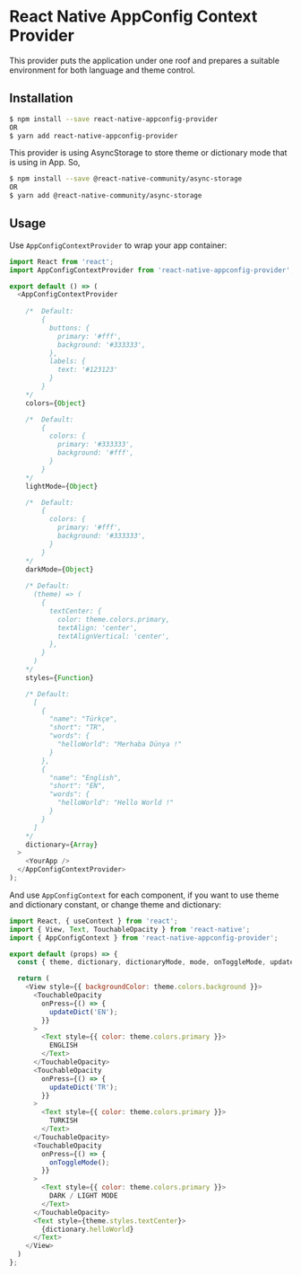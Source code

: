 # React Native AppConfig Context Provider

This provider puts the application under one roof and prepares a suitable environment for both language and theme control.

## Installation

```bash
$ npm install --save react-native-appconfig-provider
OR
$ yarn add react-native-appconfig-provider
```

This provider is using AsyncStorage to store theme or dictionary mode that is using in App. So,

```bash
$ npm install --save @react-native-community/async-storage
OR
$ yarn add @react-native-community/async-storage
```

## Usage

Use `AppConfigContextProvider` to wrap your app container:

```js
import React from 'react';
import AppConfigContextProvider from 'react-native-appconfig-provider';

export default () => (
  <AppConfigContextProvider
  
    /*  Default:
        {
          buttons: {
            primary: '#fff',
            background: '#333333',
          },
          labels: {
            text: '#123123'
          }
        }
    */
    colors={Object}

    /*  Default:
        {
          colors: {
            primary: '#333333',
            background: '#fff',
          }
        }
    */
    lightMode={Object}

    /*  Default:
        {
          colors: {
            primary: '#fff',
            background: '#333333',
          }
        }
    */
    darkMode={Object}
    
    /* Default:
      (theme) => (
        {
          textCenter: {
            color: theme.colors.primary,
            textAlign: 'center',
            textAlignVertical: 'center',
          },
        }
      )
    */
    styles={Function}

    /* Default:
      [
        {
          "name": "Türkçe",
          "short": "TR",
          "words": {
            "helloWorld": "Merhaba Dünya !"
          }
        },
        {
          "name": "English",
          "short": "EN",
          "words": {
            "helloWorld": "Hello World !"
          }
        }
      ]
    */
    dictionary={Array}
  >
    <YourApp />
  </AppConfigContextProvider>
);
```

And use `AppConfigContext` for each component, if you want to use theme and dictionary constant, or change theme and dictionary:

```js
import React, { useContext } from 'react';
import { View, Text, TouchableOpacity } from 'react-native';
import { AppConfigContext } from 'react-native-appconfig-provider';

export default (props) => {
  const { theme, dictionary, dictionaryMode, mode, onToggleMode, updateDict } = useContext(AppConfigContext);

  return (
    <View style={{ backgroundColor: theme.colors.background }}>
      <TouchableOpacity 
        onPress={() => {
          updateDict('EN');
        }}
      >
        <Text style={{ color: theme.colors.primary }}>
          ENGLISH
        </Text>
      </TouchableOpacity>
      <TouchableOpacity 
        onPress={() => {
          updateDict('TR');
        }}
      >
        <Text style={{ color: theme.colors.primary }}>
          TURKISH
        </Text>
      </TouchableOpacity>
      <TouchableOpacity 
        onPress={() => {
          onToggleMode();
        }}
      >
        <Text style={{ color: theme.colors.primary }}>
          DARK / LIGHT MODE
        </Text>
      </TouchableOpacity>
      <Text style={theme.styles.textCenter}>
        {dictionary.helloWorld}
      </Text>
    </View>
  )
};
```